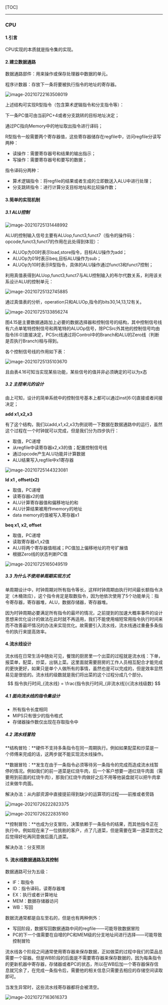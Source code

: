 

[TOC]





------

### CPU



#### 1.引言

CPU实现的本质就是指令集的实现。



#### 2.建立数据通路

数据通路部件：用来操作或保存处理器中数据的单元。

程序计数器：存放下一条将要被执行指令的地址的寄存器。



![image-20210722163508019](CPU.assets/image-20210722163508019.png)

上述结构可实现R型指令（包含算术逻辑指令和分支指令等）：

下一条PC值可由当前PC+4或者分支跳转的目标地址决定；

通过PC指向Memory中的地址取出指令进行译码；

R型指令一般需要两个寄存器值，这些寄存器储存在regfile中，访问regfile分读写两种：

- 读操作：需要寄存器号和结果的输出指示；
- 写操作：需要寄存器号和要写的数据；

指令译码分两种：

- 算术逻辑指令：将regfile的结果或者生成的立即数送入ALU中进行处理；
- 分支跳转指令：进行计算分支目标地址和比较操作数；



#### 3.简单的实现机制

##### 3.1 ALU控制

![image-20210725131448992](CPU.assets/image-20210725131448992.png)

ALU的控制输入信号主要有ALUop,funct3,funct7（指令的操作码：opcode,funct3,funct7的作用在此处得到体现）：

- ALUOp为00时表示load,store指令，目标ALU操作为add；
- ALUOp为01时表示beq,目标ALU操作为sub；
- ALUOp为10时表示R型指令，具体的ALU操作通过funct3和funct7控制；

利用真值表得到ALUop,funct3,funct7与ALU控制输入的布尔代数关系，利用该关系设计ALU的控制单元：

![image-20210725132745885](CPU.assets/image-20210725132745885.png)

通过真值表的分析，operation只和ALUOp,指令的bits30,14,13,12有关。

![image-20210725133856274](CPU.assets/image-20210725133856274.png)

图4.15是主要数据通路加上必要的数据选择器和控制信号的结构，其中控制信号线有六点单笔特控制信号和两笔特的ALUOp信号，除PCSrc外其他的控制信号均由指令[6:0]直接决定，PCSrc线通过将Control中的Branch和ALU的Zero线（判断是否执行Branch)相与得到。

各个控制信号线的作用如下表：

![image-20210725135103670](CPU.assets/image-20210725135103670.png)

且由表4.16可知当实现某些功能，某些信号的值并非必须确定的可以为x态

##### 3.2 主控单元的设计

由上可知，设计的简单系统中的控制信号基本上都可以通过inst[6:0]直接或者间接决定；

**add  x1,x2,x3**

有了这个结构，我们以add,x1,x2,x3为例说明一下数据在数据通路中的运行，虽然这个过程在一个时钟就可以完成，但是我们分为四步执行：

- 取值，PC递增
- 从regfile中读寄存器x2,x3的值；配置控制信号线
- 通过opcode产生ALU功能并计算数据
- ALU结果写入regfile中x1寄存器

![image-20210725144323081](CPU.assets/image-20210725144323081.png)



**ld x1 , offset(x2)**

- 取值，PC递增
- 读寄存器x2的值
- ALU计算寄存器值和偏移地址的和
- ALU计算结果被用作memory的地址
- data memory的值被写入寄存器x1



**beq x1, x2, offset**

- 取值，PC递增
- 读取寄存器x1,x2值
- ALU将两个寄存器值相减；PC值加上偏移地址的符号扩展值
- 根据Zero线的状态判断PC值

![image-20210725165049519](CPU.assets/image-20210725165049519.png)



##### 3.3 为什么不使用单周期实现方式

单周期设计中，时钟周期对所有指令等长，这样时钟周期由执行时间最长额指令决定（木桶效应），这个指令肯定是取数指令，因为他依次使用了5个功能单元：指令寄存器，寄存器堆，ALU，数据存储器，寄存器堆。

因为时钟周期必要满足所有指令的最坏的情况，之前提到的加速大概率事件的设计思想来优化设计的做法在此时就不再适用，我们不能使用缩短常用指令执行时间来而不改善最坏情况的办法来实现优化。故需要引入流水线，流水线通过重叠多条指令的执行来提高效率。



#### 4.流水线设计

流水线在日常生活中随处可见，餐馆的厨房里一个出菜的过程就是流水线：下单，报菜单，配菜，炒菜，出锅上菜。这里面就需要厨房的工作人员相互配合才能完成的更快更好，如果只是单个人做所有的事情，虽然也是可以完成的，但是效率显然易见是很低的。流水线的级数就是我们将出菜的这个过程分成几个部分。
$$
指令执行时间_{流水线} = \frac{指令执行时间_{非流水线}}{流水线级数}
$$

##### 4.1 面向流水线的指令集设计

- 所有指令长度相同
- MIPS只有很少的指令格式
- 存储器操作数仅出现在存取指令中

##### 4.2 流水线冒险

**结构冒险：**硬件不支持多条指令在同一周期执行。例如如果配菜和炒菜是一个师傅来完成的话，这两步就不能实现流水线操作。



**数据冒险：**发生在由于一条指令必须等待另一条指令的完成而造成流水线暂停的情况。例如我们的前一道菜是红烧牛肉，后一个客户想要一道红烧牛肉面（需要用到前面的红烧牛肉），那我们红烧牛肉做好之后不用等他装盘就可以把牛肉拿过来做牛肉面。

解决办法：从内部资源中直接提前得到缺少的运算项的过程——前推或者旁路

![image-20210726222823375](CPU.assets/image-20210726222823375.png)

![image-20210726222835160](CPU.assets/image-20210726222835160.png)

**控制冒险：**也成为分支冒险，决策依赖于一条指令的结果，而其他指令正在执行中。例如现在来了一位挑剔的客户，点了几道菜，但是需要在第一道菜尝完之后觉得好吃再同意做后面几道菜。

解决办法：分支预测



#### 5. 流水线数据通路及其控制

数据通路可分为五级：

- IF：取指令
- ID：指令译码，读寄存器堆
- EX：执行或者计算地址
- MEM：数据存储器访问
- WB：写回

数据流通常都是自左至右的，但是也有两种例外：

- 写回阶段，数据写回数据通路中间的regfile——可能导致数据冒险
- PC的下一个值需要在自增的PC和MEM级的分支地址间进行选择——可能导致控制冒险

流水线各个阶段之间通常使用寄存器来保存数据，正如做菜的过程中我们的菜品总需要一个容器。但是WB阶段的后面是不需要寄存器来保存数据的，因为每条指令的更新机器中寄存器，存储器或者PC的状态，所以在WB后加一个寄存器保存信息就冗余了，在完成一条指令后，需要他的相关信息只需要去相应的存储空间读取即可。

当发生异常时，这些流水线寄存器都将会被清空。

![image-20210727163616373](CPU.assets/image-20210727163616373.png)

